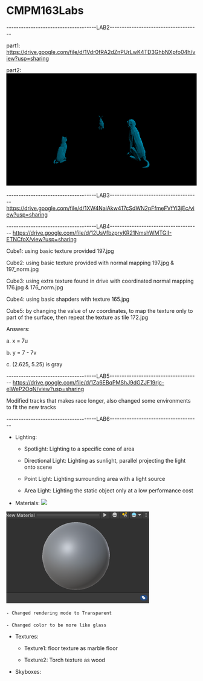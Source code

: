 # CMPM163Labs

-------------------------------------LAB2-------------------------------------

part1: https://drive.google.com/file/d/1Vdr0fRA2dZnPUrLwK4TD3GhbNXpfo04h/view?usp=sharing

part2: 
![](misc/lab2.png)

-------------------------------------LAB3-------------------------------------
https://drive.google.com/file/d/1XW4NaiAkw417cSdWN2pFfmeFVfYi3jEc/view?usp=sharing

-------------------------------------LAB4-------------------------------------
https://drive.google.com/file/d/12UsVfbzpryKR21NmshWMTGII-ETNCfoX/view?usp=sharing

Cube1: using basic texture provided 197.jpg

Cube2: using basic texture provided with normal mapping 197.jpg & 197_norm.jpg

Cube3: using extra texture found in drive with coordinated normal mapping 176.jpg & 176_norm.jpg

Cube4: using basic shapders with texture 165.jpg

Cube5: by changing the value of uv coordinates, to map the texture only to part of the surface, then repeat the texture as tile 172.jpg

Answers:

a. x = 7u

b. y = 7 - 7v

c. (2.625, 5.25) is gray

-------------------------------------LAB5-------------------------------------
https://drive.google.com/file/d/1Za6EBqPMShJ9dGZJF19rjc-elWeP2OqN/view?usp=sharing

Modified tracks that makes race longer, also changed some environments to fit the new tracks

-------------------------------------LAB6-------------------------------------

- Lighting:
    - Spotlight: Lighting to a specific cone of area

    - Directional Light: Lighting as sunlight, parallel projecting the light onto scene

    - Point Light: Lighting surrounding area with a light source

    - Area Light: Lighting the static object only at a low performance cost

- Materials:
![](misc/Glass-Wall.png)

![](misc/glass.png)

    - Changed rendering mode to Transparent

    - Changed color to be more like glass

- Textures:

    - Texture1: floor texture as marble floor

    - Texture2: Torch texture as wood

- Skyboxes:

